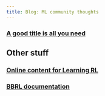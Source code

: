```yaml
---
title: Blog: ML community thoughts
---
```


### [A good title is all you need](./good_title/index.md)

## Other stuff

### [Online content for Learning RL](https://osigaud.github.io/docs/learning_RL/learning_RL.md)

### [BBRL documentation](https://osigaud.github.io/docs/bbrl_docs/overview.md)
